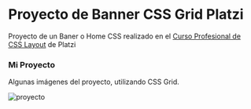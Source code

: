 # Proyecto de Banner CSS Grid Platzi
Proyecto de un Baner o Home CSS realizado en el [Curso Profesional de CSS Layout](https://platzi.com/cursos/css-grid-layout/) de Platzi

### Mi Proyecto
Algunas imágenes del proyecto, utilizando CSS Grid.

![proyecto](https://user-images.githubusercontent.com/101021656/169670742-05e68acb-7f27-4838-957a-80e2ed0c06d1.png)
